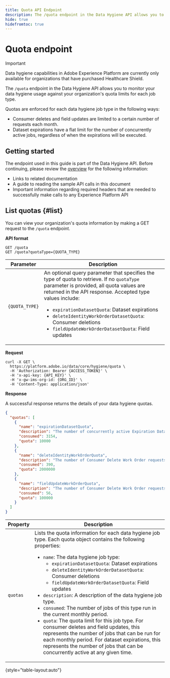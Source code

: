 ```yaml
---
title: Quota API Endpoint
description: The /quota endpoint in the Data Hygiene API allows you to monitor your data hygiene usage against your organization's monthly quota limits for each job type.
hide: true
hidefromtoc: true
---
```

# Quota endpoint

>[!IMPORTANT]
>
>Data hygiene capabilities in Adobe Experience Platform are currently only available for organizations that have purchased Healthcare Shield.

The `/quota` endpoint in the Data Hygiene API allows you to monitor your data hygiene usage against your organization's quota limits for each job type.

Quotas are enforced for each data hygiene job type in the following ways:

* Consumer deletes and field updates are limited to a certain number of requests each month.
* Dataset expirations have a flat limit for the number of concurrently active jobs, regardless of when the expirations will be executed.

## Getting started

The endpoint used in this guide is part of the Data Hygiene API. Before continuing, please review the [overview](./overview.md) for the following information:

* Links to related documentation
* A guide to reading the sample API calls in this document
* Important information regarding required headers that are needed to successfully make calls to any Experience Platform API

## List quotas {#list}

You can view your organization's quota information by making a GET request to the `/quota` endpoint.

**API format**

```http
GET /quota
GET /quota?quotaType={QUOTA_TYPE}
```

| Parameter | Description |
| --- | --- |
| `{QUOTA_TYPE}` | An optional query parameter that specifies the type of quota to retrieve. If no `quotaType` parameter is provided, all quota values are returned in the API response. Accepted type values include:<ul><li>`expirationDatasetQuota`: Dataset expirations</li><li>`deleteIdentityWorkOrderDatasetQuota`: Consumer deletions</li><li>`fieldUpdateWorkOrderDatasetQuota`: Field updates</li></ul> |

**Request**

```shell
curl -X GET \
  https://platform.adobe.io/data/core/hygiene/quota \
  -H 'Authorization: Bearer {ACCESS_TOKEN}' \
  -H 'x-api-key: {API_KEY}' \
  -H 'x-gw-ims-org-id: {ORG_ID}' \
  -H 'Content-Type: application/json'
```

**Response**

A successful response returns the details of your data hygiene quotas.

```json
{
  "quotas": [
    {
      "name": "expirationDatasetQuota",
      "description": "The number of concurrently active Expiration Dataset Delete Work Order requests for the organization.",
      "consumed": 3154,
      "quota": 10000
    },
    {
      "name": "deleteIdentityWorkOrderQuota",
      "description": "The number of Consumer Delete Work Order requests for the organization for this month.",
      "consumed": 390,
      "quota": 2000000
    },
    {
      "name": "fieldUpdateWorkOrderQuota",
      "description": "The number of Consumer Delete Work Order requests for the organization for this month.",
      "consumed": 56,
      "quota": 100000
    }
  ]
}
```

| Property | Description |
| --- | --- |
| `quotas` | Lists the quota information for each data hygiene job type. Each quota object contains the following properties:<ul><li>`name`: The data hygiene job type:<ul><li>`expirationDatasetQuota`: Dataset expirations</li><li>`deleteIdentityWorkOrderDatasetQuota`: Consumer deletions</li><li>`fieldUpdateWorkOrderDatasetQuota`: Field updates</li></ul></li><li>`description`: A description of the data hygiene job type.</li><li>`consumed`: The number of jobs of this type run in the current monthly period.</li><li>`quota`: The quota limit for this job type. For consumer deletes and field updates, this represents the number of jobs that can be run for each monthly period. For dataset expirations, this represents the number of jobs that can be concurrently active at any given time.</li></ul> |

{style="table-layout:auto"}
